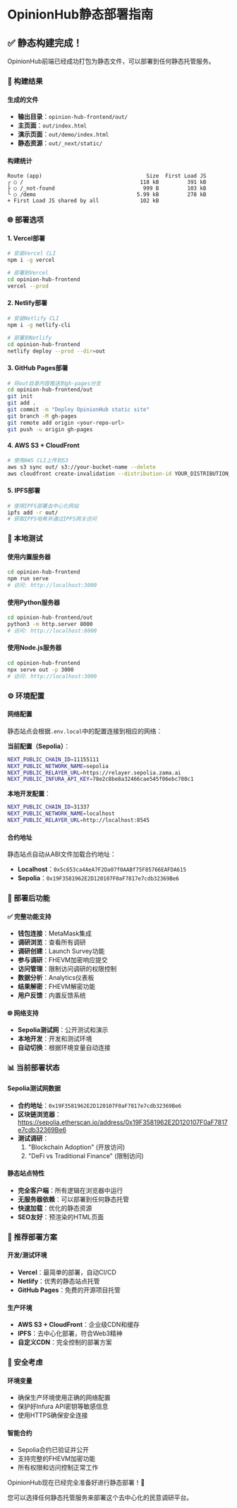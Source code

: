 # OpinionHub静态部署指南

## ✅ 静态构建完成！

OpinionHub前端已经成功打包为静态文件，可以部署到任何静态托管服务。

### 📁 构建结果

#### 生成的文件
- **输出目录**：`opinion-hub-frontend/out/`
- **主页面**：`out/index.html`
- **演示页面**：`out/demo/index.html`
- **静态资源**：`out/_next/static/`

#### 构建统计
```
Route (app)                                 Size  First Load JS
┌ ○ /                                     118 kB         391 kB
├ ○ /_not-found                            999 B         103 kB
└ ○ /demo                                5.99 kB         278 kB
+ First Load JS shared by all             102 kB
```

### 🌐 部署选项

#### 1. **Vercel部署**
```bash
# 安装Vercel CLI
npm i -g vercel

# 部署到Vercel
cd opinion-hub-frontend
vercel --prod
```

#### 2. **Netlify部署**
```bash
# 安装Netlify CLI
npm i -g netlify-cli

# 部署到Netlify
cd opinion-hub-frontend
netlify deploy --prod --dir=out
```

#### 3. **GitHub Pages部署**
```bash
# 将out目录内容推送到gh-pages分支
cd opinion-hub-frontend/out
git init
git add .
git commit -m "Deploy OpinionHub static site"
git branch -M gh-pages
git remote add origin <your-repo-url>
git push -u origin gh-pages
```

#### 4. **AWS S3 + CloudFront**
```bash
# 使用AWS CLI上传到S3
aws s3 sync out/ s3://your-bucket-name --delete
aws cloudfront create-invalidation --distribution-id YOUR_DISTRIBUTION_ID --paths "/*"
```

#### 5. **IPFS部署**
```bash
# 使用IPFS部署去中心化网站
ipfs add -r out/
# 获取IPFS哈希并通过IPFS网关访问
```

### 🔧 本地测试

#### 使用内置服务器
```bash
cd opinion-hub-frontend
npm run serve
# 访问: http://localhost:3000
```

#### 使用Python服务器
```bash
cd opinion-hub-frontend/out
python3 -m http.server 8000
# 访问: http://localhost:8000
```

#### 使用Node.js服务器
```bash
cd opinion-hub-frontend
npx serve out -p 3000
# 访问: http://localhost:3000
```

### ⚙️ 环境配置

#### 网络配置
静态站点会根据`.env.local`中的配置连接到相应的网络：

**当前配置（Sepolia）**：
```bash
NEXT_PUBLIC_CHAIN_ID=11155111
NEXT_PUBLIC_NETWORK_NAME=sepolia
NEXT_PUBLIC_RELAYER_URL=https://relayer.sepolia.zama.ai
NEXT_PUBLIC_INFURA_API_KEY=78e2c8be8a32466cae545f06ebc780c1
```

**本地开发配置**：
```bash
NEXT_PUBLIC_CHAIN_ID=31337
NEXT_PUBLIC_NETWORK_NAME=localhost
NEXT_PUBLIC_RELAYER_URL=http://localhost:8545
```

#### 合约地址
静态站点自动从ABI文件加载合约地址：
- **Localhost**：`0x5c653ca4AeA7F2Da07f0AABf75F85766EAFDA615`
- **Sepolia**：`0x19F3581962E2D120107F0aF7817e7cdb32369Be6`

### 🚀 部署后功能

#### ✅ 完整功能支持
- **钱包连接**：MetaMask集成
- **调研浏览**：查看所有调研
- **调研创建**：Launch Survey功能
- **参与调研**：FHEVM加密响应提交
- **访问管理**：限制访问调研的权限控制
- **数据分析**：Analytics仪表板
- **结果解密**：FHEVM解密功能
- **用户反馈**：内置反馈系统

#### 🌐 网络支持
- **Sepolia测试网**：公开测试和演示
- **本地开发**：开发和测试环境
- **自动切换**：根据环境变量自动连接

### 📊 当前部署状态

#### Sepolia测试网数据
- **合约地址**：`0x19F3581962E2D120107F0aF7817e7cdb32369Be6`
- **区块链浏览器**：https://sepolia.etherscan.io/address/0x19F3581962E2D120107F0aF7817e7cdb32369Be6
- **测试调研**：
  1. "Blockchain Adoption" (开放访问)
  2. "DeFi vs Traditional Finance" (限制访问)

#### 静态站点特性
- **完全客户端**：所有逻辑在浏览器中运行
- **无服务器依赖**：可以部署到任何静态托管
- **快速加载**：优化的静态资源
- **SEO友好**：预渲染的HTML页面

### 🎯 推荐部署方案

#### 开发/测试环境
- **Vercel**：最简单的部署，自动CI/CD
- **Netlify**：优秀的静态站点托管
- **GitHub Pages**：免费的开源项目托管

#### 生产环境
- **AWS S3 + CloudFront**：企业级CDN和缓存
- **IPFS**：去中心化部署，符合Web3精神
- **自定义CDN**：完全控制的部署方案

### 🔐 安全考虑

#### 环境变量
- 确保生产环境使用正确的网络配置
- 保护好Infura API密钥等敏感信息
- 使用HTTPS确保安全连接

#### 智能合约
- Sepolia合约已验证并公开
- 支持完整的FHEVM加密功能
- 所有权限和访问控制正常工作

OpinionHub现在已经完全准备好进行静态部署！🚀

您可以选择任何静态托管服务来部署这个去中心化的民意调研平台。
